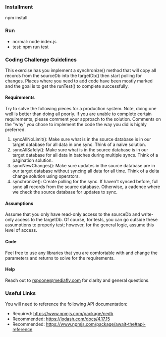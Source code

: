 ### Installment
npm install

### Run
* normal: node index.js
* test: npm run test 

### Coding Challenge Guidelines

This exercise has you implement a synchronize() method that will copy all records from the sourceDb into the targetDb() then start polling for changes. Places where you need to add code have been
mostly marked and the goal is to get the runTest() to complete successfully.

#### Requirements

Try to solve the following pieces for a production system. Note, doing one well is better than doing all poorly. If you are unable to complete certain requirements, please comment your approach to the solution. Comments on the "why" you chose to implement the code the way you did is highly preferred.

1. syncAllNoLimit(): Make sure what is in the source database is in our target database for all data in one sync. Think of a naive solution.
2. syncAllSafely(): Make sure what is in the source database is in our target database for all data in batches during multiple syncs. Think of a pagination solution.
3. syncNewChanges(): Make sure updates in the source database are in our target database without syncing all data for all time. Think of a delta change solution using operators.
4. synchronize(): Create polling for the sync. If haven't synced before, full sync all records from the source database. Otherwise, a cadence where we check the source database for updates to sync.

#### Assumptions

Assume that you only have read-only access to the sourceDb and write-only access to the targetDb. Of course, for tests, you can go outside these assumptions to properly test; however, for the general logic, assume this level of access.

#### Code

Feel free to use any libraries that you are comfortable with and
change the parameters and returns to solve for the requirements.

#### Help

Reach out to rspoone@mediafly.com for clarity and general questions.

### Useful Links

You will need to reference the following API documentation:

* Required: https://www.npmjs.com/package/nedb
* Recommended: https://lodash.com/docs/4.17.15
* Recommended: https://www.npmjs.com/package/await-the#api-reference


